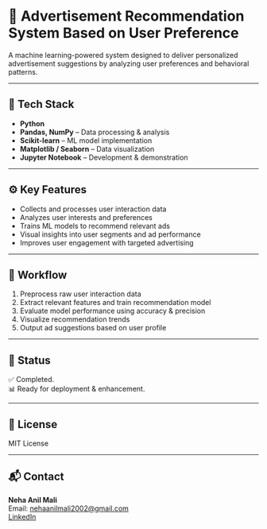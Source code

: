 # 📢 Advertisement Recommendation System Based on User Preference

A machine learning-powered system designed to deliver personalized advertisement suggestions by analyzing user preferences and behavioral patterns.

---

## 🧠 Tech Stack
- **Python**
- **Pandas, NumPy** – Data processing & analysis
- **Scikit-learn** – ML model implementation
- **Matplotlib / Seaborn** – Data visualization
- **Jupyter Notebook** – Development & demonstration

---

## ⚙️ Key Features
- Collects and processes user interaction data
- Analyzes user interests and preferences
- Trains ML models to recommend relevant ads
- Visual insights into user segments and ad performance
- Improves user engagement with targeted advertising

---

## 🔁 Workflow
1. Preprocess raw user interaction data
2. Extract relevant features and train recommendation model
3. Evaluate model performance using accuracy & precision
4. Visualize recommendation trends
5. Output ad suggestions based on user profile

---

## 📌 Status
✅ Completed.  
📊 Ready for deployment & enhancement.

---

## 📄 License
MIT License

---

## 📬 Contact
**Neha Anil Mali**  
Email: nehaanilmali2002@gmail.com  
[LinkedIn](https://www.linkedin.com/in/neha-mali-17629326b)
